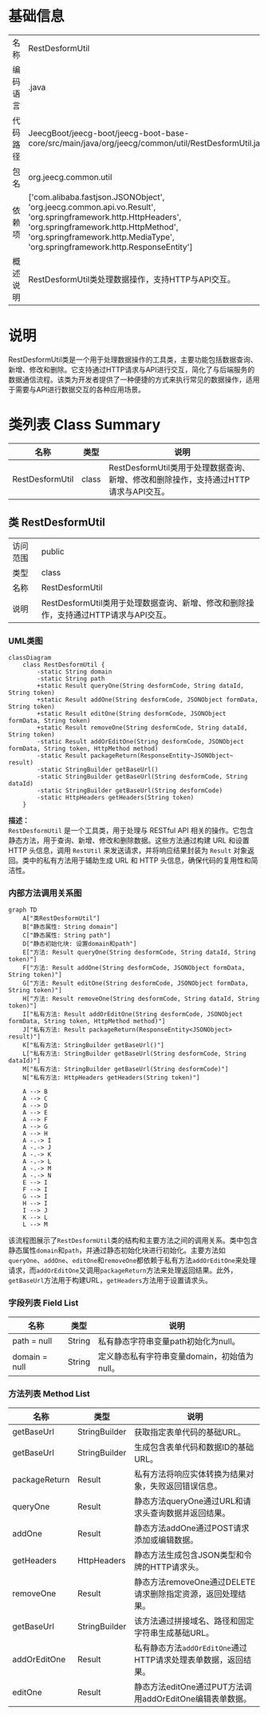 # 基础信息

|      |      |
|------|------|
| 名称 | RestDesformUtil |
| 编码语言 | .java |
| 代码路径 | JeecgBoot/jeecg-boot/jeecg-boot-base-core/src/main/java/org/jeecg/common/util/RestDesformUtil.java |
| 包名 | org.jeecg.common.util |
| 依赖项 | ['com.alibaba.fastjson.JSONObject', 'org.jeecg.common.api.vo.Result', 'org.springframework.http.HttpHeaders', 'org.springframework.http.HttpMethod', 'org.springframework.http.MediaType', 'org.springframework.http.ResponseEntity'] |
| 概述说明 | RestDesformUtil类处理数据操作，支持HTTP与API交互。 |

# 说明

RestDesformUtil类是一个用于处理数据操作的工具类，主要功能包括数据查询、新增、修改和删除。它支持通过HTTP请求与API进行交互，简化了与后端服务的数据通信流程。该类为开发者提供了一种便捷的方式来执行常见的数据操作，适用于需要与API进行数据交互的各种应用场景。

# 类列表 Class Summary

| 名称   | 类型  | 说明 |
|-------|------|-------------|
| RestDesformUtil | class | RestDesformUtil类用于处理数据查询、新增、修改和删除操作，支持通过HTTP请求与API交互。 |



## 类 RestDesformUtil

|      |      |
|------|------|
| 访问范围 | public |
| 类型 | class |
| 名称 | RestDesformUtil |
| 说明 | RestDesformUtil类用于处理数据查询、新增、修改和删除操作，支持通过HTTP请求与API交互。 |


### UML类图

```mermaid
classDiagram
    class RestDesformUtil {
        -static String domain
        -static String path
        +static Result queryOne(String desformCode, String dataId, String token)
        +static Result addOne(String desformCode, JSONObject formData, String token)
        +static Result editOne(String desformCode, JSONObject formData, String token)
        +static Result removeOne(String desformCode, String dataId, String token)
        -static Result addOrEditOne(String desformCode, JSONObject formData, String token, HttpMethod method)
        -static Result packageReturn(ResponseEntity~JSONObject~ result)
        -static StringBuilder getBaseUrl()
        -static StringBuilder getBaseUrl(String desformCode, String dataId)
        -static StringBuilder getBaseUrl(String desformCode)
        -static HttpHeaders getHeaders(String token)
    }
```

**描述：**  
`RestDesformUtil` 是一个工具类，用于处理与 RESTful API 相关的操作。它包含静态方法，用于查询、新增、修改和删除数据。这些方法通过构建 URL 和设置 HTTP 头信息，调用 `RestUtil` 来发送请求，并将响应结果封装为 `Result` 对象返回。类中的私有方法用于辅助生成 URL 和 HTTP 头信息，确保代码的复用性和简洁性。


### 内部方法调用关系图

```mermaid
graph TD
    A["类RestDesformUtil"]
    B["静态属性: String domain"]
    C["静态属性: String path"]
    D["静态初始化块: 设置domain和path"]
    E["方法: Result queryOne(String desformCode, String dataId, String token)"]
    F["方法: Result addOne(String desformCode, JSONObject formData, String token)"]
    G["方法: Result editOne(String desformCode, JSONObject formData, String token)"]
    H["方法: Result removeOne(String desformCode, String dataId, String token)"]
    I["私有方法: Result addOrEditOne(String desformCode, JSONObject formData, String token, HttpMethod method)"]
    J["私有方法: Result packageReturn(ResponseEntity<JSONObject> result)"]
    K["私有方法: StringBuilder getBaseUrl()"]
    L["私有方法: StringBuilder getBaseUrl(String desformCode, String dataId)"]
    M["私有方法: StringBuilder getBaseUrl(String desformCode)"]
    N["私有方法: HttpHeaders getHeaders(String token)"]

    A --> B
    A --> C
    A --> D
    A --> E
    A --> F
    A --> G
    A --> H
    A -.-> I
    A -.-> J
    A -.-> K
    A -.-> L
    A -.-> M
    A -.-> N
    E --> I
    F --> I
    G --> I
    H --> I
    I --> J
    K --> L
    L --> M
```

该流程图展示了`RestDesformUtil`类的结构和主要方法之间的调用关系。类中包含静态属性`domain`和`path`，并通过静态初始化块进行初始化。主要方法如`queryOne`、`addOne`、`editOne`和`removeOne`都依赖于私有方法`addOrEditOne`来处理请求，而`addOrEditOne`又调用`packageReturn`方法来处理返回结果。此外，`getBaseUrl`方法用于构建URL，`getHeaders`方法用于设置请求头。

### 字段列表 Field List

| 名称  | 类型  | 说明 |
|-------|-------|------|
| path = null | String | 私有静态字符串变量path初始化为null。 |
| domain = null | String | 定义静态私有字符串变量domain，初始值为null。 |

### 方法列表 Method List

| 名称  | 类型  | 说明 |
|-------|-------|------|
| getBaseUrl | StringBuilder | 获取指定表单代码的基础URL。 |
| getBaseUrl | StringBuilder | 生成包含表单代码和数据ID的基础URL。 |
| packageReturn | Result | 私有方法将响应实体转换为结果对象，失败返回错误信息。 |
| queryOne | Result | 静态方法queryOne通过URL和请求头查询数据并返回结果。 |
| addOne | Result | 静态方法addOne通过POST请求添加或编辑数据。 |
| getHeaders | HttpHeaders | 静态方法生成包含JSON类型和令牌的HTTP请求头。 |
| removeOne | Result | 静态方法removeOne通过DELETE请求删除指定资源，返回处理结果。 |
| getBaseUrl | StringBuilder | 该方法通过拼接域名、路径和固定字符串生成基础URL。 |
| addOrEditOne | Result | 私有静态方法`addOrEditOne`通过HTTP请求处理表单数据，返回结果。 |
| editOne | Result | 静态方法editOne通过PUT方法调用addOrEditOne编辑表单数据。 |




